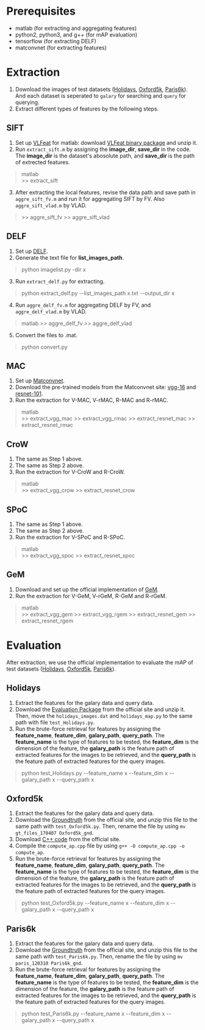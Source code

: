 # Prerequisites
- matlab (for extracting and aggregating features)
- python2, python3, and g++ (for mAP evaluation)
- tensorflow (for extracting DELF)
- matconvnet (for extracting features)

# Extraction
1. Download the images of test datasets ([Holidays](http://lear.inrialpes.fr/people/jegou/data.php#holidays), [Oxford5k](http://www.robots.ox.ac.uk/~vgg/data/oxbuildings/), [Paris6k](http://www.robots.ox.ac.uk/~vgg/data/parisbuildings/)). And each dataset is seperated to `galary` for searching and `query` for querying.
2. Extract different types of features by the following steps.

## SIFT
1. Set up [VLFeat](http://www.vlfeat.org/install-matlab.html) for matlab: download [VLFeat binary package](http://www.vlfeat.org/download/vlfeat-0.9.21-bin.tar.gz) and unzip it.
2. Run `extract_sift.m` by assigning the **image_dir**, **save_dir** in the code. The **image_dir** is the dataset's abosolute path, and **save_dir** is the path of extrected features.
> matlab  
> \>\> extract_sift
3. After extracting the local features, revise the data path and save path in `aggre_sift_fv.m` and run it for aggregating SIFT by FV. Also `aggre_sift_vlad.m` by VLAD.
> \>\> aggre_sift_fv
> \>\> aggre_sift_vlad

## DELF
1. Set up [DELF](https://github.com/tensorflow/models/tree/master/research/delf).
2. Generate the text file for **list_images_path**.
> python imagelist.py -dir x
3. Run `extract_delf.py` for extracting.
> python extract_delf.py --list_images_path x.txt --output_dir x
4. Run `aggre_delf_fv.m` for aggregating DELF by FV, and `aggre_delf_vlad.m` by VLAD.
> matlab 
> \>\> aggre_delf_fv
> \>\> aggre_delf_vlad
5. Convert the files to .mat.
> python convert.py

## MAC
1. Set up [Matconvnet](http://www.vlfeat.org/matconvnet/).
2. Download the pre-trained models from the Matconvnet site: [vgg-16](http://www.vlfeat.org/matconvnet/models/imagenet-vgg-verydeep-16.mat) and [resnet-101](http://www.vlfeat.org/matconvnet/models/imagenet-resnet-101-dag.mat).
3. Run the extraction for V-MAC, V-rMAC, R-MAC and R-rMAC.
> matlab  
> \>\> extract_vgg_mac
> \>\> extract_vgg_rmac
> \>\> extract_resnet_mac
> \>\> extract_resnet_rmac

## CroW
1. The same as Step 1 above.
2. The same as Step 2 above.
3. Run the extraction for V-CroW and R-CroW.
> matlab  
> \>\> extract_vgg_crow
> \>\> extract_resnet_crow

## SPoC
1. The same as Step 1 above.
2. The same as Step 2 above.
3. Run the extraction for V-SPoC and R-SPoC.
> matlab  
> \>\> extract_vgg_spoc
> \>\> extract_resnet_spoc

## GeM
1. Download and set up the official implementation of [GeM](https://github.com/filipradenovic/cnnimageretrieval).
2. Run the extraction for V-GeM, V-rGeM, R-GeM and R-rGeM.
> matlab  
> \>\> extract_vgg_gem
> \>\> extract_vgg_rgem
> \>\> extract_resnet_gem
> \>\> extract_resnet_rgem

# Evaluation
After extraction, we use the official implementation to evaluate the mAP of test datasets ([Holidays](http://lear.inrialpes.fr/people/jegou/data.php#holidays), [Oxford5k](http://www.robots.ox.ac.uk/~vgg/data/oxbuildings/), [Paris6k](http://www.robots.ox.ac.uk/~vgg/data/parisbuildings/)).

## Holidays
1. Extract the features for the galary data and query data.
2. Download the [Evaluation Package](https://lear.inrialpes.fr/~jegou/code/eval_holidays.tgz) from the official site and unzip it. Then, move the `holidays_images.dat` and `holidays_map.py` to the same path with file `test_Holidays.py`.
3. Run the brute-force retrieval for features by assigning the **feature_name**, **feature_dim**, **galary_path**, **query_path**. The **feature_name** is the type of features to be tested, the **feature_dim** is the dimension of the feature, the **galary_path** is the feature path of extracted features for the images to be retrieved, and the **query_path** is the feature path of extracted features for the query images.
> python test_Holidays.py --feature_name x --feature_dim x --galary_path x --query_path x

## Oxford5k
1. Extract the features for the galary data and query data.
2. Download the [Groundtruth](http://www.robots.ox.ac.uk/~vgg/data/oxbuildings/gt_files_170407.tgz) from the official site, and unzip this file to the same path with `test_Oxford5k.py`. Then, rename the file by using `mv gt_files_170407 Oxford5k_gnd`.
3. Download [C++ code](http://www.robots.ox.ac.uk/~vgg/data/oxbuildings/compute_ap.cpp) from the official site.
4. Compile the `compute_ap.cpp` file by using `g++ -O compute_ap.cpp -o compute_ap`.
5. Run the brute-force retrieval for features by assigning the **feature_name**, **feature_dim**, **galary_path**, **query_path**. The **feature_name** is the type of features to be tested, the **feature_dim** is the dimension of the feature, the **galary_path** is the feature path of extracted features for the images to be retrieved, and the **query_path** is the feature path of extracted features for the query images.
> python test_Oxford5k.py --feature_name x --feature_dim x --galary_path x --query_path x

## Paris6k
1. Extract the features for the galary data and query data.
2. Download the [Groundtruth](http://www.robots.ox.ac.uk/~vgg/data/parisbuildings/paris_120310.tgz) from the official site, and unzip this file to the same path with `test_Paris6k.py`. Then, rename the file by using `mv paris_120310 Paris6k_gnd`.
3. Run the brute-force retrieval for features by assigning the **feature_name**, **feature_dim**, **galary_path**, **query_path**. The **feature_name** is the type of features to be tested, the **feature_dim** is the dimension of the feature, the **galary_path** is the feature path of extracted features for the images to be retrieved, and the **query_path** is the feature path of extracted features for the query images.
> python test_Paris6k.py --feature_name x --feature_dim x --galary_path x --query_path x